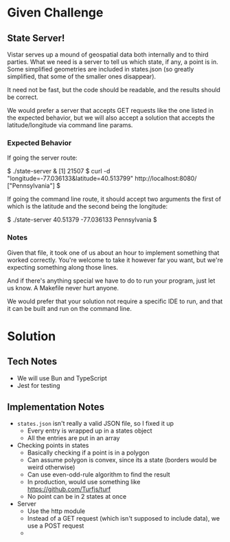 # Given Challenge
## State Server!

Vistar serves up a mound of geospatial data both internally and to third
parties. What we need is a server to tell us which state, if any, a point is in.
Some simplified geometries are included in states.json (so greatly simplified,
that some of the smaller ones disappear).

It need not be fast, but the code should be readable, and the results should be
correct.

We would prefer a server that accepts GET requests like the one listed in the
expected behavior, but we will also accept a solution that accepts the
latitude/longitude via command line params.

### Expected Behavior

  If going the server route:

  $ ./state-server &
  [1] 21507
  $ curl  -d "longitude=-77.036133&latitude=40.513799" http://localhost:8080/
  ["Pennsylvania"]
  $

  If going the command line route, it should accept two arguments the first of
  which is the latitude and the second being the longitude:

  $ ./state-server 40.51379 -77.036133
  Pennsylvania
  $

### Notes

Given that file, it took one of us about an hour to implement something that
worked correctly. You're welcome to take it however far you want, but we're
expecting something along those lines.

And if there's anything special we have to do to run your program, just let us
know. A Makefile never hurt anyone.

We would prefer that your solution not require a specific IDE to run, and that
it can be built and run on the command line.

# Solution

## Tech Notes

- We will use Bun and TypeScript
- Jest for testing

## Implementation Notes
- `states.json` isn't really a valid JSON file, so I fixed it up
  - Every entry is wrapped up in a states object
  - All the entries are put in an array
- Checking points in states
  - Basically checking if a point is in a polygon
  - Can assume polygon is convex, since its a state (borders would be weird otherwise)
  - Can use even-odd-rule algorithm to find the result
  - In production, would use something like https://github.com/Turfjs/turf
  - No point can be in 2 states at once
- Server
  - Use the http module
  - Instead of a GET request (which isn't supposed to include data), we use a POST request
  - 
